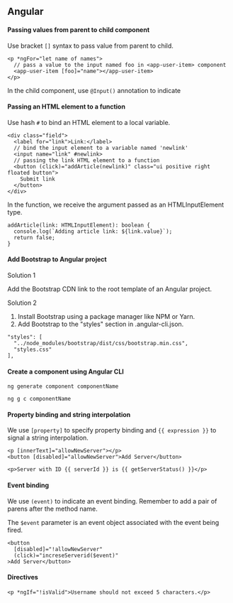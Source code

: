 ## Angular

#### Passing values from parent to child component

Use bracket `[]` syntax to pass value from parent to child.

```
<p *ngFor="let name of names">
  // pass a value to the input named foo in <app-user-item> component
  <app-user-item [foo]="name"></app-user-item>
</p>
```
In the child component, use `@Input()` annotation to indicate 

#### Passing an HTML element to a function

Use hash `#` to bind an HTML element to a local variable.

```
<div class="field">
  <label for="link">Link:</label>
  // bind the input element to a variable named 'newlink'
  <input name="link" #newlink>
  // passing the link HTML element to a function
  <button (click)="addArticle(newlink)" class="ui positive right floated button">
    Submit link 
  </button>  
</div>
```
In the function, we receive the argument passed as an HTMLInputElement type.

```
addArticle(link: HTMLInputElement): boolean {
  console.log(`Adding article link: ${link.value}`);
  return false; 
}
```

#### Add Bootstrap to Angular project

Solution 1

Add the Bootstrap CDN link to the root template of an Angular project.

Solution 2

1. Install Bootstrap using a package manager like NPM or Yarn.
2. Add Bootstrap to the "styles" section in .angular-cli.json.

```
"styles": [
  "../node_modules/bootstrap/dist/css/bootstrap.min.css",
  "styles.css"
],
```

#### Create a component using Angular CLI

```
ng generate component componentName

ng g c componentName
```

#### Property binding and string interpolation

We use `[property]` to specify property binding and `{{ expression }}` to signal a string interpolation.

```
<p [innerText]="allowNewServer"></p>
<button [disabled]="allowNewServer">Add Server</button>

<p>Server with ID {{ serverId }} is {{ getServerStatus() }}</p>
```

#### Event binding

We use `(event)` to indicate an event binding. Remember to add a pair of parens after the method name.

The `$event` parameter is an event object associated with the event being fired.

```
<button 
  [disabled]="!allowNewServer"
  (click)="increseServerid($event)"
>Add Server</button>
```

#### Directives

```
<p *ngIf="!isValid">Username should not exceed 5 characters.</p>
```

